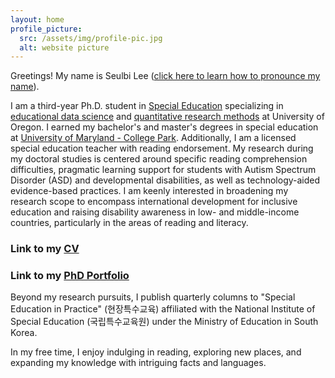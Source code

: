 ```yaml
---
layout: home
profile_picture:
  src: /assets/img/profile-pic.jpg
  alt: website picture
---
```


<p>
Greetings! My name is Seulbi Lee (<a href="https://namedrop.io/seulbilee">click here to learn how to pronounce my name</a>).
</p>
<p>
I am a third-year Ph.D. student in <a href="https://education.uoregon.edu/sped/graduate/phd">Special Education</a> specializing in <a href="https://education.uoregon.edu/epol/specialization-educational-data-science">educational data science</a> and <a href="https://education.uoregon.edu/qrme/qrm-specialization">quantitative research methods</a> at University of Oregon. I earned my bachelor's and master's degrees in special education at <a href="https://education.umd.edu/academics/departments/chse/edsp">University of Maryland - College Park</a>. Additionally, I am a licensed special education teacher with reading endorsement. My research during my doctoral studies is centered around specific reading comprehension difficulties, pragmatic learning support for students with Autism Spectrum Disorder (ASD) and developmental disabilities, as well as technology-aided evidence-based practices. I am keenly interested in broadening my research scope to encompass international development for inclusive education and raising disability awareness in low- and middle-income countries, particularly in the areas of reading and literacy. 
</p>

###  Link to my <a href="https://drive.google.com/file/d/15kQmnynekPEi68SzSoDJu4yS1v7b1YLG/view?usp=drive_link">CV</a>

###  Link to my <a href="https://sites.google.com/view/lee-competency?usp=sharing">PhD Portfolio</a>


<p>
Beyond my research pursuits, I publish quarterly columns to "Special Education in Practice" (현장특수교육) affiliated with the National Institute of Special Education (국립특수교육원) under the Ministry of Education in South Korea.
</p>
<p>
In my free time, I enjoy indulging in reading, exploring new places, and expanding my knowledge with intriguing facts and languages.
</p>